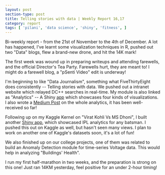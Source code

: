 ```yaml
---
layout: post
section-type: post
title: Telling stories with data | Weekly Report 16,17
category: report
tags: [ 'pilani', 'data science', 'shiny', 'fitness', ]
---
```


Bi-weekly report - from the 21st of November to the 4th of December. A lot has happened, I've learnt some visualization techniques in R, pushed out two "Data" blogs, flew a brand-new drone, and hit the 14K mark!

The first week was wound up in preparing writeups and attending farewells, and the official Director's Tea Party. Farewells hurt, they are meant to! I might do a farewell blog, a "pSenti Video" edit is underway! 

I'm beginning to like "Data Journalism", something what FiveThirtyEight does consistently -- Telling stories with data. We pushed out a intranet website which relayed DC++ searches in real-time. My module is also linked as "Analytics" -- A Shiny [app](https://shubh24.shinyapps.io/DC-Analytics/) which showcases four kinds of visualizations. I also wrote a [Medium Post](https://medium.com/@shubh24/what-i-learnt-from-snooping-on-dc-9bc9732b94d3) on the whole analytics, it has been well-received so far!

Following up on my Kaggle Kernel on "Virat Kohli Vs MS Dhoni", I built another [Shiny app](https://shubh24.shinyapps.io/shiny_ipl/), which showcased IPL analytics for any batsman. I pushed this out on Kaggle as well, but hasn't seen many views. I plan to work on another one of Kaggle's datasets soon, it's a lot of fun!

We also finished up on our college projects, one of them was related to build an Anomaly Detection module for time-series Voltage data. This would help in analyzing "Buildings' Health".

I run my first half-marathon in two weeks, and the preparation is strong on this one! Just ran 14KM yesterday, feel positive for an under 2-hour timing!